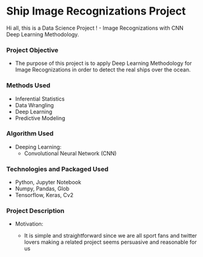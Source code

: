 # Ship Image Recognizations Project
Hi all, this is a Data Science Project ! - Image Recognizations with CNN Deep Learning Methodology.


### Project Objective

* The purpose of this project is to apply Deep Learning Methodology for Image Recognizations in order to detect the real ships over the ocean.


### Methods Used

* Inferential Statistics
* Data Wrangling
* Deep Learning
* Predictive Modeling


### Algorithm Used

- Deeping Learning: 
  - Convolutional Neural Network (CNN)
  
  
### Technologies and Packaged Used

* Python, Jupyter Notebook
* Numpy, Pandas, Glob
* Tensorflow, Keras, Cv2


### Project Description

* Motivation:

  - It is simple and straightforward since we are all sport fans and twitter lovers making a related project seems persuasive and reasonable for us 



